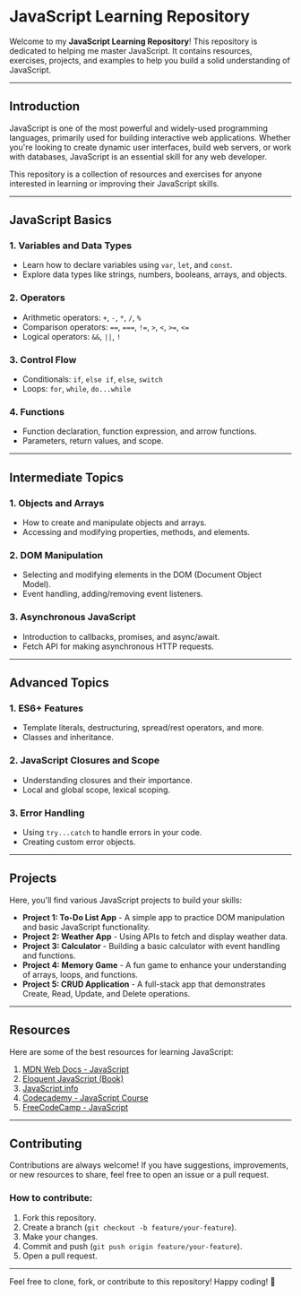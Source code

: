 # JavaScript Learning Repository

Welcome to my **JavaScript Learning Repository**! This repository is dedicated to helping me master JavaScript. It contains resources, exercises, projects, and examples to help you build a solid understanding of JavaScript.

---

## Introduction

JavaScript is one of the most powerful and widely-used programming languages, primarily used for building interactive web applications. Whether you're looking to create dynamic user interfaces, build web servers, or work with databases, JavaScript is an essential skill for any web developer.

This repository is a collection of resources and exercises for anyone interested in learning or improving their JavaScript skills.

---

## JavaScript Basics

### 1. **Variables and Data Types**
   - Learn how to declare variables using `var`, `let`, and `const`.
   - Explore data types like strings, numbers, booleans, arrays, and objects.

### 2. **Operators**
   - Arithmetic operators: `+`, `-`, `*`, `/`, `%`
   - Comparison operators: `==`, `===`, `!=`, `>`, `<`, `>=`, `<=`
   - Logical operators: `&&`, `||`, `!`

### 3. **Control Flow**
   - Conditionals: `if`, `else if`, `else`, `switch`
   - Loops: `for`, `while`, `do...while`

### 4. **Functions**
   - Function declaration, function expression, and arrow functions.
   - Parameters, return values, and scope.

---

## Intermediate Topics

### 1. **Objects and Arrays**
   - How to create and manipulate objects and arrays.
   - Accessing and modifying properties, methods, and elements.

### 2. **DOM Manipulation**
   - Selecting and modifying elements in the DOM (Document Object Model).
   - Event handling, adding/removing event listeners.

### 3. **Asynchronous JavaScript**
   - Introduction to callbacks, promises, and async/await.
   - Fetch API for making asynchronous HTTP requests.

---

## Advanced Topics

### 1. **ES6+ Features**
   - Template literals, destructuring, spread/rest operators, and more.
   - Classes and inheritance.

### 2. **JavaScript Closures and Scope**
   - Understanding closures and their importance.
   - Local and global scope, lexical scoping.

### 3. **Error Handling**
   - Using `try...catch` to handle errors in your code.
   - Creating custom error objects.

---

## Projects

Here, you'll find various JavaScript projects to build your skills:

- **Project 1: To-Do List App** - A simple app to practice DOM manipulation and basic JavaScript functionality.
- **Project 2: Weather App** - Using APIs to fetch and display weather data.
- **Project 3: Calculator** - Building a basic calculator with event handling and functions.
- **Project 4: Memory Game** - A fun game to enhance your understanding of arrays, loops, and functions.
- **Project 5: CRUD Application** - A full-stack app that demonstrates Create, Read, Update, and Delete operations.

---

## Resources

Here are some of the best resources for learning JavaScript:

1. [MDN Web Docs - JavaScript](https://developer.mozilla.org/en-US/docs/Web/JavaScript)
2. [Eloquent JavaScript (Book)](https://eloquentjavascript.net/)
3. [JavaScript.info](https://javascript.info/)
4. [Codecademy - JavaScript Course](https://www.codecademy.com/learn/introduction-to-javascript)
5. [FreeCodeCamp - JavaScript](https://www.freecodecamp.org/learn/)

---

## Contributing

Contributions are always welcome! If you have suggestions, improvements, or new resources to share, feel free to open an issue or a pull request.

### How to contribute:

1. Fork this repository.
2. Create a branch (`git checkout -b feature/your-feature`).
3. Make your changes.
4. Commit and push (`git push origin feature/your-feature`).
5. Open a pull request.

---


Feel free to clone, fork, or contribute to this repository! Happy coding! 🚀
